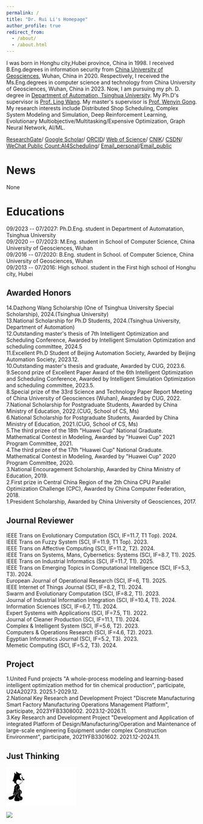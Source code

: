 ```yaml
---
permalink: /
title: "Dr. Rui Li's Homepage"
author_profile: true
redirect_from: 
  - /about/
  - /about.html
---
```


I was born in Honghu city,Hubei province, China in 1998. I received B.Eng.degrees in information security from [China University of Geosciences](https://cs.cug.edu.cn/), Wuhan, China in 2020. Respectively, I received the Ms.Eng.degrees in computer science and technology from China University of Geosciences, Wuhan, China in 2023. Now, I am pursuing my ph. D. degree in [Department of Automation, Tsinghua University](https://www.au.tsinghua.edu.cn/). My Ph.D's supervisor is [Prof. Ling Wang](https://www.au.tsinghua.edu.cn/info/1107/1558.htm). My master's supervisor is [Prof. Wenyin Gong](http://grzy.cug.edu.cn/gongwenyin). <br>My research interests include Distributed Shop Scheduling, Complex System Modeling and Simulation, Deep Reinforcement Learning, Evolutionary Multiobjective/Multitasking/Expensive Optimization, Graph Neural Network, AI/ML.

[ResearchGate](https://www.researchgate.net/profile/Rui_Li339)/
[Google Scholar](https://scholar.google.com/citations?hl=en&user=PMICp7kAAAAJ)/
[ORCID](https://orcid.org/0000-0001-5335-9453)/
[Web of Science](https://webofscience.clarivate.cn/wos/author/record/32754071)/
[CNIK](https://au.cnki.net/author/personalInfo/000055874812)/
[CSDN](https://blog.csdn.net/qq_36820823?type=blog)/
[WeChat Public Count:AI4Scheduling](../images/erweicode.jpg)/
[Email_personal](mailto:liruicug@163.com)/[Email_public](mailto:li-r23@mails.tsinghua.edu.cn)

News
======
None


Educations
======
09/2023 -- 07/2027: Ph.D.Eng. student in Department of Automatation, Tsinghua University  
09/2020 -- 07/2023: M.Eng. student in School of Computer Science, China University of Geosciences, Wuhan  
09/2016 -- 07/2020: B.Eng. student in School. of Computer Science, China University of Geosciences, Wuhan  
09/2013 -- 07/2016: High school. student in the First high school of Honghu city, Hubei

Awarded Honors
------
14.Dazhong Wang Scholarship (One of Tsinghua University Special Scholarship), 2024.(Tsinghua University)  
13.National Scholarship for Ph.D Students, 2024.(Tsinghua University, Department of Automation)  
12.Outstanding master's thesis of 7th Intelligent Optimization and Scheduling Conference, Awarded by Intelligent Simulation Optimization and scheduling committee, 2024.5  
11.Excellent Ph.D Student of Beijing Automation Society</font>, Awarded by Beijing Automation Society, 2023.12.  
10.Outstanding master's thesis and graduate, Awarded by CUG, 2023.6.  
9.Second prize of Excellent Paper Award of the 6th Intelligent Optimization and Scheduling Conference, Awarded by Intelligent Simulation Optimization and scheduling committee, 2023.5.  
8.Special prize of the 33rd Science and Technology Paper Report Meeting of China University of Geosciences (Wuhan), Awarded by CUG, 2022.  
7.National Scholarship for Postgraduate Students, Awarded by China Ministry of Education, 2022.(CUG, School of CS, Ms)  
6.National Scholarship for Postgraduate Students, Awarded by China Ministry of Education, 2021.(CUG, School of CS, Ms)  
5.The third prizee of the 18th "Huawei Cup" National Graduate. Mathematical Contest in Modeling</font>, Awarded by "Huawei Cup" 2021 Program Committee, 2021.  
4.The third prizee of the 17th "Huawei Cup" National Graduate. Mathematical Contest in Modeling, Awarded by "Huawei Cup" 2020 Program Committee, 2020.  
3.National Encouragement Scholarship</font>, Awarded by China Ministry of Education, 2019.  
2.First prize in Central China Region of the 2th China CPU Parallel Optimization Challenge (CPC), Awarded by China Computer Federation, 2018.  
1.President Scholarship, Awarded by China University of Geosciences, 2017.  

Journal Reviewer
------
IEEE Trans on Evolutionary Computation (SCI, IF=11.7, T1 Top). 2024.  
IEEE Trans on Fuzzy System (SCI, IF=11.9, T1 Top). 2023.  
IEEE Trans on Affective Computing (SCI, IF=11.2, T2). 2024.  
IEEE Trans on Systems, Mans, Cybernetics: Systems (SCI, IF=8.7, T1). 2025.  
IEEE Trans on Industrial Informatics (SCI, IF=11.7, T1). 2025.  
IEEE Trans on Emerging Topics in Computational Intelligence (SCI, IF=5.3, T3). 2024.  
European Journal of Operational Research (SCI, IF=6, T1). 2025.  
IEEE Internet of Things Journal (SCI, IF=8.2, T1). 2024.  
Swarm and Evolutionary Computation (SCI, IF=8.2, T1). 2023.  
Journal of Industrial Information Integration (SCI, IF=10.4, T1). 2024.  
Information Sciences (SCI, IF=6.7, T1). 2024.  
Expert Systems with Applications (SCI, IF=7.5, T1). 2022.  
Journal of Cleaner Production (SCI, IF=11.1, T1). 2024.  
Complex & Intelligent System (SCI, IF=5.6, T2). 2023.  
Computers & Operations Research (SCI, IF=4.6, T2). 2023.	 
Egyptian Informatics Journal (SCI, IF=5.2, T3). 2023.  
Memetic Computing (SCI, IF=5.2, T3). 2024.  


Project
------
1.United Fund projects "A whole-process modeling and learning-based intelligent optimization method for tin chemical production", participate, U24A20273. 2025.1-2029.12.  
2.National Key Research and Development Project "Discrete Manufacturing Smart Factory Manufacturing Operations Management Platform", participate, 2023YFB3308002. 2023.12-2026.11.  
3.Key Research and Development Project</font> "Development and Application of integrated Platform of Design/Manufacturing/Operation and Maintenance of large-scale engineering Equipment under complex Construction Environment", participate, 2021YFB3301602. 2021.12-2024.11.

Just Thinking
------
<p><img border="0" src="./images/cat.gif" width="185" height="100"/></p>
<a href="https://clustrmaps.com/site/1buwx" title="Visit tracker"><img src="//www.clustrmaps.com/map_v2.png?d=rDCTl_PjYFZjb0Ik7z8xYkIx1Ty7mDuO_w4SEyhWWGo&cl=ffffff"></a>
